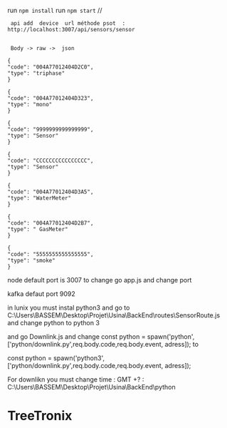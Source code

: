 
 run `npm install`
    run `npm start` // 
	
	 api add  device  url méthode psot  : http://localhost:3007/api/sensors/sensor
	  
	 
	 Body -> raw ->	 json
	
	{
    "code": "004A77012404D2C0",
    "type": "triphase"
    }
	
	{
    "code": "004A77012404D323",
    "type": "mono"
    }

    {
    "code": "9999999999999999",
    "type": "Sensor"
    }

    {
    "code": "CCCCCCCCCCCCCCCC",
    "type": "Sensor"
    }

    {
    "code": "004A77012404D3A5",
    "type": "WaterMeter"
    }

    {
    "code": "004A77012404D2B7",
    "type": " GasMeter"
    }

    {
    "code": "5555555555555555",
    "type": "smoke"
    }

node default port  is 3007 to change  go app.js and change port 

kafka defaut port 9092

in lunix you must instal python3 and go to  C:\Users\BASSEM\Desktop\Projet\Usina\BackEnd\routes\SensorRoute.js and change python to python 3

and go  Downlink.js and change    const python = spawn('python', ['python/downlink.py',req.body.code,req.body.event, adress]); to

   const python = spawn('python3', ['python/downlink.py',req.body.code,req.body.event, adress]);

For downlikn you must change time : GMT +? : C:\Users\BASSEM\Desktop\Projet\Usina\BackEnd\python

# TreeTronix
